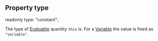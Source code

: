 ## Property type

readonly type: "constant";

The type of [Evaluable](reference/v/0.2.1/core/definition/Evaluable) quantity `this`
is. For a [Variable](reference/v/0.2.1/core/definitions/Variable) the value is
fixed as `"variable"`.